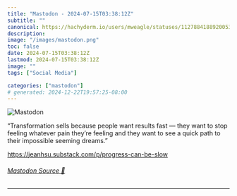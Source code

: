 ```yaml
---
title: "Mastodon - 2024-07-15T03:38:12Z"
subtitle: ""
canonical: https://hachyderm.io/users/mweagle/statuses/112788418892005361
description:
image: "/images/mastodon.png"
toc: false
date: 2024-07-15T03:38:12Z
lastmod: 2024-07-15T03:38:12Z
image: ""
tags: ["Social Media"]

categories: ["mastodon"]
# generated: 2024-12-22T19:57:25-08:00
---
```

![Mastodon](/images/mastodon.png)

<p>“Transformation sells because people want results fast — they want to stop feeling whatever pain they’re feeling and they want to see a quick path to their impossible seeming dreams.”</p><p><a href="https://jeanhsu.substack.com/p/progress-can-be-slow" target="_blank" rel="nofollow noopener noreferrer" translate="no"><span class="invisible">https://</span><span class="ellipsis">jeanhsu.substack.com/p/progres</span><span class="invisible">s-can-be-slow</span></a></p>


###### [Mastodon Source 🐘](https://hachyderm.io/@mweagle/112788418892005361)

___
